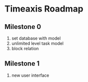 # Timeaxis Roadmap

## Milestone 0
1. set database with model
2. unlimited level task model
3. block relation

## Milestone 1
1. new user interface